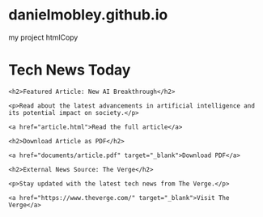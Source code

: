 # danielmobley.github.io
my project
htmlCopy<!DOCTYPE html>
<html lang="en">
<head>
    <meta charset="UTF-8">
    <meta name="viewport" content="width=device-width, initial-scale=1.0">
    <title>Tech News Today</title>
</head>
<body>
    <h1>Tech News Today</h1>

    <h2>Featured Article: New AI Breakthrough</h2>

    <p>Read about the latest advancements in artificial intelligence and its potential impact on society.</p>

    <a href="article.html">Read the full article</a>

    <h2>Download Article as PDF</h2>

    <a href="documents/article.pdf" target="_blank">Download PDF</a>

    <h2>External News Source: The Verge</h2>

    <p>Stay updated with the latest tech news from The Verge.</p>

    <a href="https://www.theverge.com/" target="_blank">Visit The Verge</a>

</body>

</html>
